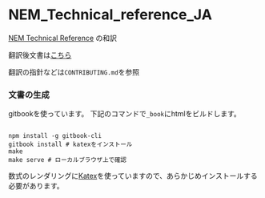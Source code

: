 # NEM_Technical_reference_JA

[NEM Technical Reference](https://www.nem.io/NEM_techRef.pdf) の和訳

翻訳後文書は[こちら](https://joemphilips.github.io/NEM_Technical_reference_JA)

翻訳の指針などは`CONTRIBUTING.md`を参照

### 文書の生成

gitbookを使っています。
下記のコマンドで`_book`にhtmlをビルドします。

```

npm install -g gitbook-cli
gitbook install # katexをインストール
make
make serve # ローカルブラウザ上で確認

```

数式のレンダリングに[Katex](https://khan.github.io/KaTeX/)を使っていますので、あらかじめインストールする必要があります。
